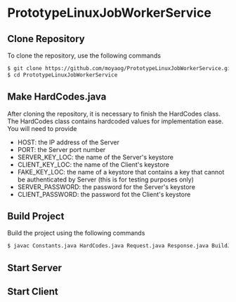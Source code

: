 # PrototypeLinuxJobWorkerService

## Clone Repository
To clone the repository, use the following commands
```bash
$ git clone https://github.com/moyaog/PrototypeLinuxJobWorkerService.git
$ cd PrototypeLinuxJobWorkerService
```

## Make HardCodes.java
After cloning the repository, it is necessary to finish the HardCodes class. The HardCodes class contains hardcoded values for implementation ease. You will need to provide
- HOST: the IP address of the Server
- PORT: the Server port number
- SERVER_KEY_LOC: the name of the Server's keystore
- CLIENT_KEY_LOC: the name of the Client's keystore
- FAKE_KEY_LOC: the name of a keystore that contains a key that cannot be authenticated by Server (this is for testing purposes only)
- SERVER_PASSWORD: the password for the Server's keystore
- CLIENT_PASSWORD: the password fot the Client's keystore

## Build Project
Build the project using the following commands
```bash
$ javac Constants.java HardCodes.java Request.java Response.java BuildJson.java ParseJson.java ParsedRequest.java ParsedResponse.java Credentials.java ErrorInfo.java ExecuteJobs.java Client.java Server.java
```

## Start Server

## Start Client
